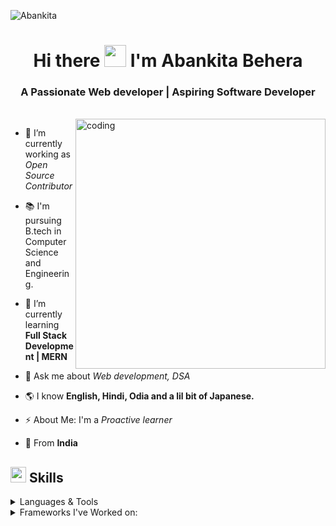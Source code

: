 <p align="left"> <img src="https://komarev.com/ghpvc/?username=Abankita&label=Profile%20views&color=0e75b6&style=flat" alt="Abankita" /> </p>



<h1 align="center">Hi there <img src="https://raw.githubusercontent.com/aemmadi/aemmadi/master/wave.gif" width="35px"> I'm Abankita Behera</h1>
<h3 align="center">A Passionate Web developer | Aspiring Software Developer</h3>

<br/>

<img align="right" alt="coding" width="400"  src="https://mir-s3-cdn-cf.behance.net/project_modules/disp/601014116770475.6068beff4640a.gif">


- 🔭 I’m currently working as *Open Source Contributor*

- 📚 I'm pursuing B.tech in Computer Science and Engineering.

- 🌱 I’m currently learning **Full Stack Development | MERN**

- 💬 Ask me about *Web development, DSA*

- 🌎 I know **English, Hindi, Odia and a lil bit of Japanese.**
- ⚡ About Me: I'm a *Proactive learner*
- 📍 From **India**

## <img src="https://media2.giphy.com/media/QssGEmpkyEOhBCb7e1/giphy.gif?cid=ecf05e47a0n3gi1bfqntqmob8g9aid1oyj2wr3ds3mg700bl&rid=giphy.gif" width ="25"><b> Skills</b>

<p align="center">

<details>
<summary>Languages & Tools</summary> <br>

![JAVA](https://img.shields.io/badge/Java-ED8B00?style=for-the-badge&logo=openjdk&logoColor=white) 
![C++](https://img.shields.io/badge/C%2B%2B-00599C?style=for-the-badge&logo=c%2B%2B&logoColor=white) <br>
![HTML](https://img.shields.io/badge/html-%23E34F26.svg?style=for-the-badge&logo=html5&logoColor=white) 
![CSS](https://img.shields.io/badge/css-%231572B6.svg?style=for-the-badge&logo=css3&logoColor=white) 
![JavaScript](https://img.shields.io/badge/javascript%20-%23323330.svg?&style=for-the-badge&logo=javascript&logoColor=%23F7DF1E) 
</details>

<details>
<summary>Frameworks I've Worked on:</summary> <br>

   ![Reactjs](https://img.shields.io/badge/react%20-%2320232a.svg?&style=for-the-badge&logo=react&logoColor=%2361DAFB)
   
 <details>
<summary>Application and Tools:</summary> <br>

 ![Visual Studio Code](https://img.shields.io/badge/Visual%20Studio%20Code-0078d7.svg?style=for-the-badge&logo=visual-studio-code&logoColor=white)
 ![Git](https://img.shields.io/badge/git-%23F05033.svg?style=for-the-badge&logo=git&logoColor=white)
    ![GitHub](https://img.shields.io/badge/github-%23121011.svg?style=for-the-badge&logo=github&logoColor=white)
 ![Windows](https://img.shields.io/badge/Windows-0078D6?style=for-the-badge&logo=windows&logoColor=white)
 ![Canva](https://img.shields.io/badge/Canva-%2300C4CC.svg?style=for-the-badge&logo=Canva&logoColor=white)
  ![Chrome](https://img.shields.io/badge/Google_chrome-4285F4?style=for-the-badge&logo=Google-chrome&logoColor=white) 
  ![Microsoft Office](https://img.shields.io/badge/Microsoft_Office-D83B01?style=for-the-badge&logo=microsoft-office&logoColor=white)   
  <br></details>
</p>
  
## 🚀 **GSSoC'24 Extended**

<div style='display:flex; align-items:center; gap: 10px;' align='center'><a href="https://gssoc.girlscript.tech/leaderboard">
<img src="https://raw.githubusercontent.com/GSSoC24/Postman-Challenge/main/docs/assets/Postman%20White.png" width="100px" height="100px" />
  <img src="https://raw.githubusercontent.com/GSSoC24/Postman-Challenge/main/docs/assets/1.png" width="100px" height="100px" />
  <img src="https://raw.githubusercontent.com/GSSoC24/Postman-Challenge/main/docs/assets/2.png" width="100px" height="100px" />
  <img src="https://raw.githubusercontent.com/GSSoC24/Postman-Challenge/main/docs/assets/3.png" width="100px" height="100px" />
  <img src="https://raw.githubusercontent.com/GSSoC24/Postman-Challenge/main/docs/assets/4.png" width="100px" height="100px" />
  <img src="https://raw.githubusercontent.com/GSSoC24/Postman-Challenge/main/docs/assets/5.png" width="100px" height="100px" />

## 👻 **Hacktoberfest 2024**
[![An image of @abankita's Holopin badges, which is a link to view their full Holopin profile](https://holopin.me/abankita)](https://holopin.io/@abankita)




## 🏆 **Achievements**
- **International Astronomy and Astrophysics Competition (IAAC)**: Ranked in the **top 10% worldwide** and received the **Silver Honor**.
- **Citizen Scientist at NASA IASC**: Actively contributed to **NASA's International Astronomical Search Collaboration (IASC)** by helping identify and analyze asteroids as part of a global effort.


## 🌐 Socials:
[![Instagram](https://img.shields.io/badge/Instagram-%23E4405F.svg?logo=Instagram&logoColor=white)](https://instagram.com/abankita_25) [![LinkedIn](https://img.shields.io/badge/LinkedIn-%230077B5.svg?logo=linkedin&logoColor=white)](https://www.linkedin.com/in/abankita-behera-210836227) [![X](https://img.shields.io/badge/X-black.svg?logo=X&logoColor=white)](https://x.com/AstroAB_25) 



# 📊 GitHub Stats:
![](https://github-readme-stats.vercel.app/api?username=Abankita&theme=dark&hide_border=false&include_all_commits=true&count_private=true)<br/>
![](https://github-readme-streak-stats.herokuapp.com/?user=Abankita&theme=dark&hide_border=false)<br/>
![](https://github-readme-stats.vercel.app/api/top-langs/?username=Abankita&theme=dark&hide_border=false&include_all_commits=true&count_private=true&layout=compact)




<!-- Proudly created with GPRM ( https://gprm.itsvg.in ) -->
